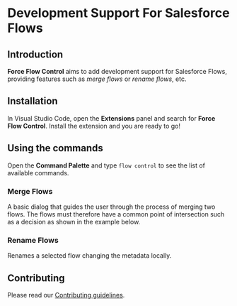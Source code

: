 #  Development Support For Salesforce Flows

## Introduction

**Force Flow Control** aims to add development support for Salesforce Flows, providing features such as _merge flows_ or _rename flows_, etc. 

## Installation

In Visual Studio Code, open the **Extensions** panel and search for **Force Flow Control**. Install the extension and you are ready to go!

## Using the commands

Open the **Command Palette** and type `flow control` to see the list of available commands.

### Merge Flows

A basic dialog that guides the user through the process of merging two flows. 
The flows must therefore have a common point of intersection such as a decision as shown in the example below.



### Rename Flows

Renames a selected flow changing the metadata locally.


## Contributing

Please read our [Contributing guidelines](CONTRIBUTING.md).
